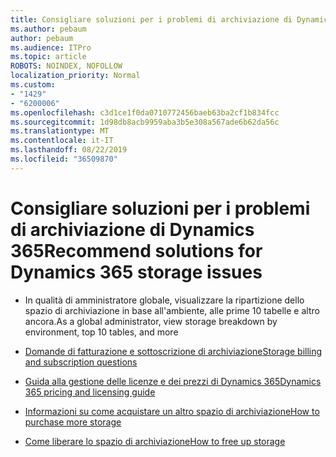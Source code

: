 ```yaml
---
title: Consigliare soluzioni per i problemi di archiviazione di Dynamics 365
ms.author: pebaum
author: pebaum
ms.audience: ITPro
ms.topic: article
ROBOTS: NOINDEX, NOFOLLOW
localization_priority: Normal
ms.custom:
- "1429"
- "6200006"
ms.openlocfilehash: c3d1ce1f0da0710772456baeb63ba2cf1b834fcc
ms.sourcegitcommit: 1d98db8acb9959aba3b5e308a567ade6b62da56c
ms.translationtype: MT
ms.contentlocale: it-IT
ms.lasthandoff: 08/22/2019
ms.locfileid: "36509870"
---
```

# <a name="recommend-solutions-for-dynamics-365-storage-issues"></a><span data-ttu-id="849bf-102">Consigliare soluzioni per i problemi di archiviazione di Dynamics 365</span><span class="sxs-lookup"><span data-stu-id="849bf-102">Recommend solutions for Dynamics 365 storage issues</span></span>

* <span data-ttu-id="849bf-103">In qualità di amministratore globale, visualizzare la ripartizione dello spazio di archiviazione in base all'ambiente, alle prime 10 tabelle e altro ancora.</span><span class="sxs-lookup"><span data-stu-id="849bf-103">As a global administrator, view storage breakdown by environment, top 10 tables, and more</span></span>

* [<span data-ttu-id="849bf-104">Domande di fatturazione e sottoscrizione di archiviazione</span><span class="sxs-lookup"><span data-stu-id="849bf-104">Storage billing and subscription questions</span></span>](https://docs.microsoft.com/dynamics365/customer-engagement/admin/contact-information-microsoft-dynamics-365-online-billing-support)

* [<span data-ttu-id="849bf-105">Guida alla gestione delle licenze e dei prezzi di Dynamics 365</span><span class="sxs-lookup"><span data-stu-id="849bf-105">Dynamics 365 pricing and licensing guide</span></span>](https://dynamics.microsoft.com/pricing/)

* [<span data-ttu-id="849bf-106">Informazioni su come acquistare un altro spazio di archiviazione</span><span class="sxs-lookup"><span data-stu-id="849bf-106">How to purchase more storage</span></span>](https://docs.microsoft.com/dynamics365/customer-engagement/admin/manage-storage#add-storage-to-dynamics-365-online)

* [<span data-ttu-id="849bf-107">Come liberare lo spazio di archiviazione</span><span class="sxs-lookup"><span data-stu-id="849bf-107">How to free up storage</span></span>](https://docs.microsoft.com/dynamics365/customer-engagement/admin/free-storage-space)
